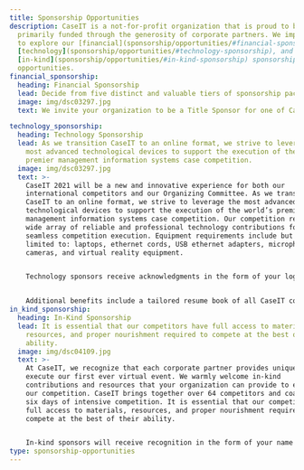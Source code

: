 ```yaml
---
title: Sponsorship Opportunities
description: CaseIT is a not-for-profit organization that is proud to be
  primarily funded through the generosity of corporate partners. We implore you
  to explore our [financial](sponsorship/opportunities/#financial-sponsorship),
  [technology](sponsorship/opportunities/#technology-sponsorship), and
  [in-kind](sponsorship/opportunities/#in-kind-sponsorship) sponsorship
  opportunities.
financial_sponsorship:
  heading: Financial Sponsorship
  lead: Decide from five distinct and valuable tiers of sponsorship packages, meticulously designed to provide a wide variety of touchpoints with competitors, faculty advisors, the CaseIT Organizing Committee, and industry professionals throughout the competition week.
  image: img/dsc03297.jpg
  text: We invite your organization to be a Title Sponsor for one of CaseIT’s Signature Events. Our Title Sponsors have the unique opportunity to make the largest impression on our international competitors by supporting them during the most memorable moments of CaseIT. Through sponsoring our Signature Events, your organization will receive the opportunity to gain the greatest exposure to our local and international attendees while truly becoming an integral part of the CaseIT experience. Opportunities are available at the Wildcard Round Presentations, Final Presentations and Awards Ceremony.

technology_sponsorship:
  heading: Technology Sponsorship
  lead: As we transition CaseIT to an online format, we strive to leverage the
    most advanced technological devices to support the execution of the world’s
    premier management information systems case competition.
  image: img/dsc03297.jpg
  text: >-
    CaseIT 2021 will be a new and innovative experience for both our
    international competitors and our Organizing Committee. As we transition
    CaseIT to an online format, we strive to leverage the most advanced
    technological devices to support the execution of the world’s premier
    management information systems case competition. Our competition requires a
    wide array of reliable and professional technology contributions for a
    seamless competition execution. Equipment requirements include but are not
    limited to: laptops, ethernet cords, USB ethernet adapters, microphones,
    cameras, and virtual reality equipment. 


    Technology sponsors receive acknowledgments in the form of your logo and name on the CaseIT website, social media, event program, and our online competition platform.


    Additional benefits include a tailored resume book of all CaseIT competitors and Organizing Committee, invitations to the synchronous CaseIT Awards Banquet, and the opportunity to judge CaseIT Preliminary and Final Presentations. Based on the value of the equipment provided, an appropriate sponsorship tier will be allocated to technology sponsors. Sponsors can further customize their contribution with our sponsorship team.
in_kind_sponsorship:
  heading: In-Kind Sponsorship
  lead: It is essential that our competitors have full access to materials,
    resources, and proper nourishment required to compete at the best of their
    ability.
  image: img/dsc04109.jpg
  text: >-
    At CaseIT, we recognize that each corporate partner provides unique value to
    execute our first ever virtual event. We warmly welcome in-kind
    contributions and resources that your organization can provide to enhance
    our competition. CaseIT brings together over 64 competitors and coaches over
    six days of intensive competition. It is essential that our competitors have
    full access to materials, resources, and proper nourishment required to
    compete at the best of their ability.


    In-kind sponsors will receive recognition in the form of your name and hyperlink on the CaseIT website and online platform. Additional benefits include your company name in our signature event program, and interactions with your product itself during competition week. A general list of sponsorship opportunities are detailed below, but our team will graciously accept any other types of in-kind contributions.
type: sponsorship-opportunities
---
```

